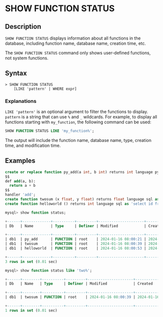 # **SHOW FUNCTION STATUS**

## **Description**

`SHOW FUNCTION STATUS` displays information about all functions in the database, including function name, database name, creation time, etc.

The `SHOW FUNCTION STATUS` command only shows user-defined functions, not system functions.

## **Syntax**

```
> SHOW FUNCTION STATUS
    [LIKE 'pattern' | WHERE expr]
```

### Explanations

`LIKE 'pattern'` is an optional argument to filter the functions to display. `pattern` is a string that can use `%` and `_` wildcards. For example, to display all functions starting with `my_function`, the following command can be used:

```sql
SHOW FUNCTION STATUS LIKE 'my_function%';
```

The output will include the function name, database name, type, creation time, and modification time.

## **Examples**

```sql
create or replace function py_add(a int, b int) returns int language python as
$$
def add(a, b):
  return a + b
$$
handler 'add';
create function twosum (x float, y float) returns float language sql as 'select $1 + $2' ;
create function helloworld () returns int language sql as 'select id from tbl1 limit 1';

mysql> show function status;

+------+-------------+----------+---------+---------------------+---------------------+---------------+---------+----------------------+----------------------+--------------------+
| Db   | Name        | Type     | Definer | Modified            | Created             | Security_type | Comment | character_set_client | collation_connection | Database Collation |

+------+-------------+----------+---------+---------------------+---------------------+---------------+---------+----------------------+----------------------+--------------------+
| db1  | py_add      | FUNCTION | root    | 2024-01-16 08:00:21 | 2024-01-16 08:00:21 | DEFINER       |         | utf8mb4              | utf8mb4_0900_ai_ci   | utf8mb4_0900_ai_ci |
| db1  | twosum      | FUNCTION | root    | 2024-01-16 08:00:39 | 2024-01-16 08:00:39 | DEFINER       |         | utf8mb4              | utf8mb4_0900_ai_ci   | utf8mb4_0900_ai_ci |
| db1  | helloworld  | FUNCTION | root    | 2024-01-16 08:00:53 | 2024-01-16 08:00:53 | DEFINER       |         | utf8mb4              | utf8mb4_0900_ai_ci   | utf8mb4_0900_ai_ci |

+------+-------------+----------+---------+---------------------+---------------------+---------------+---------+----------------------+----------------------+--------------------+
3 rows in set (0.01 sec)

mysql> show function status like 'two%';

+------+--------+----------+---------+---------------------+---------------------+---------------+---------+----------------------+----------------------+--------------------+
| Db   | Name   | Type     | Definer | Modified            | Created             | Security_type | Comment | character_set_client | collation_connection | Database Collation |

+------+--------+----------+---------+---------------------+---------------------+---------------+---------+----------------------+----------------------+--------------------+
| db1  | twosum | FUNCTION | root    | 2024-01-16 08:00:39 | 2024-01-16 08:00:39 | DEFINER       |         | utf8mb4              | utf8mb4_0900_ai_ci   | utf8mb4_0900_ai_ci |

+------+--------+----------+---------+---------------------+---------------------+---------------+---------+----------------------+----------------------+--------------------+
1 rows in set (0.01 sec)
```
